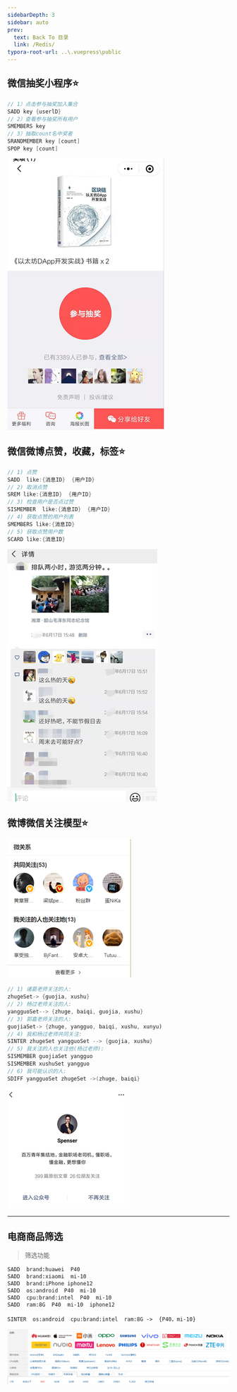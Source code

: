 ```yaml
---
sidebarDepth: 3
sidebar: auto
prev:
  text: Back To 目录
  link: /Redis/
typora-root-url: ..\.vuepress\public
---
```


## 微信抽奖小程序⭐

```java
// 1）点击参与抽奖加入集合
SADD key {userlD}
// 2）查看参与抽奖所有用户
SMEMBERS key	  
// 3）抽取count名中奖者
SRANDMEMBER key [count]
SPOP key [count]
```

![](/images/Redis/image-20211114061333406.png)



## 微信微博点赞，收藏，标签⭐

```java
// 1) 点赞
SADD  like:{消息ID}  {用户ID}
// 2) 取消点赞
SREM like:{消息ID}  {用户ID}
// 3) 检查用户是否点过赞
SISMEMBER  like:{消息ID}  {用户ID}
// 4) 获取点赞的用户列表
SMEMBERS like:{消息ID}
// 5) 获取点赞用户数 
SCARD like:{消息ID}
```

![](/images/Redis/image-20211114061613473.png)

## 微博微信关注模型⭐

![](/images/Redis/image-20211114062143318.png)

```java
// 1) 诸葛老师关注的人: 
zhugeSet-> {guojia, xushu}
// 2) 杨过老师关注的人:
yangguoSet--> {zhuge, baiqi, guojia, xushu}
// 3) 郭嘉老师关注的人: 
guojiaSet-> {zhuge, yangguo, baiqi, xushu, xunyu)
// 4) 我和杨过老师共同关注: 
SINTER zhugeSet yangguoSet --> {guojia, xushu}
// 5) 我关注的人也关注他(杨过老师): 
SISMEMBER guojiaSet yangguo 
SISMEMBER xushuSet yangguo
// 6) 我可能认识的人: 
SDIFF yangguoSet zhugeSet ->(zhuge, baiqi}
```

![](/images/Redis/image-20211114062621754.png)

----------

## 电商商品筛选

> 筛选功能

```
SADD  brand:huawei  P40
SADD  brand:xiaomi  mi-10
SADD  brand:iPhone iphone12
SADD  os:android  P40  mi-10
SADD  cpu:brand:intel  P40  mi-10
SADD  ram:8G  P40  mi-10  iphone12

SINTER  os:android  cpu:brand:intel  ram:8G ->  {P40，mi-10}
```

![](/images/Redis/image-20211114062941688.png)

